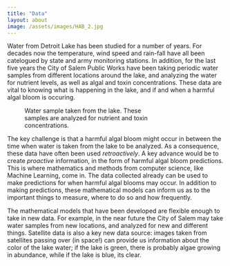 ```yaml
---
title: "Data"
layout: about
image: /assets/images/HAB_2.jpg
---
```


Water from Detroit Lake has been studied for a number of years. For decades now the temperature, wind speed and rain-fall have all been catelogued by state and army monitoring stations. In addition, for the last five years the City of Salem Public Works have been taking periodic water samples from different locations around the lake, and analyzing the water for nutrient levels, as well as algal and toxin concentrations. These data are vital to knowing what is happening in the lake, and if and when a harmful algal bloom is occuring.

<figure style="width: 325px" class="align-right">
  <img src="{{ site.url }}{{ site.baseurl }}/assets/images/HAB_3_small.jpg" alt="">
  <figcaption>Water sample taken from the lake. These samples are analyzed for nutrient and toxin concentrations.</figcaption>
</figure>

The key challenge is that a harmful algal bloom might occur in between the time when water is taken from the lake to be analyzed. As a consequence, these data have often been used *retroactively*. A key advance would be to create *proactive* information, in the form of harmful algal bloom predictions. This is where mathematics and methods from computer science, like Machine Learning, come in. The data collected already can be used to make predictions for when harmful algal blooms may occur. In addition to making predictions, these mathematical models can inform us as to the important things to measure, where to do so and how frequently. 

The mathematical models that have been developed are flexible enough to take in new data. For example, in the near future the City of Salem may take water samples from new locations, and analyzed for new and different things. Satellite data is also a key new data source: images taken from satellites passing over (in space!) can provide us information about the color of the lake water; if the lake is green, there is probably algae growing in abundance, while if the lake is blue, its clear.


